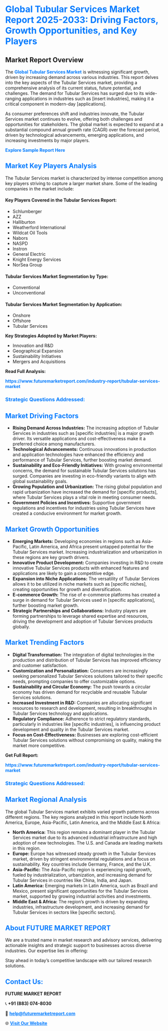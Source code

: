 <h1 style="color: #007BFF;">Global Tubular Services Market Report 2025-2033: Driving Factors, Growth Opportunities, and Key Players</h1>

<section id="overview">
<h2>Market Report Overview</h2>
<p>The <a href="https://www.futuremarketreport.com/industry-report/tubular-services-market" style="color: #007BFF; text-decoration: none;"><strong>Global Tubular Services Market</strong></a> is witnessing significant growth, driven by increasing demand across various industries. This report delves into the key aspects of the Tubular Services market, providing a comprehensive analysis of its current status, future potential, and challenges. The demand for Tubular Services has surged due to its wide-ranging applications in industries such as [insert industries], making it a critical component in modern-day [applications].</p>
<p>As consumer preferences shift and industries innovate, the Tubular Services market continues to evolve, offering both challenges and opportunities for stakeholders. The global market is expected to expand at a substantial compound annual growth rate (CAGR) over the forecast period, driven by technological advancements, emerging applications, and increasing investments by major players.</p>
</section>

<section id="overview">
<p><a href="https://www.futuremarketreport.com/request-sample/reportId=121395" style="color: #007BFF; text-decoration: none;"><strong>Explore Sample Report Here</strong></a></p>
</section>

<section id="key-players">
<h2 style="color: #007BFF;">Market Key Players Analysis</h2>
<p>The Tubular Services market is characterized by intense competition among key players striving to capture a larger market share. Some of the leading companies in the market include:</p>
<h4>Key Players Covered in the Tubular Services Report:</h4>
<ul><li>Schlumberger</li><li>AZZ</li><li>Halliburton</li><li>Weatherford International</li><li>Wildcat Oil Tools</li><li>Nabors</li><li>NASPD</li><li>Instron</li><li>General Electric</li><li>Knight Energy Services</li><li>NorSea Group</li></ul>
<h4>Tubular Services Market Segmentation by Type:</h4>
<ul><li>Conventional</li><li>Unconventional</li></ul>

<h4>Tubular Services Market Segmentation by Application:</h4>
<ul><li>Onshore</li><li>Offshore</li><li>Tubular Services</li></ul>
<p><strong>Key Strategies Adopted by Market Players:</strong></p>
<ul>
<li>Innovation and R&D</li>
<li>Geographical Expansion</li>
<li>Sustainability Initiatives</li>
<li>Mergers and Acquisitions</li>
</ul>
</section>

<section>
<p><strong>Read Full Analysis: </strong></p><a href="https://www.futuremarketreport.com/industry-report/tubular-services-market" style="color: #007BFF; text-decoration: none;"><strong>https://www.futuremarketreport.com/industry-report/tubular-services-market</strong></a>
<h3 style="color: #007BFF;">Strategic Questions Addressed:</h3>
</section>

<section id="driving-factors">
<h2 style="color: #007BFF;">Market Driving Factors</h2>
<ul>
<li><strong>Rising Demand Across Industries:</strong> The increasing adoption of Tubular Services in industries such as [specific industries] is a major growth driver. Its versatile applications and cost-effectiveness make it a preferred choice among manufacturers.</li>
<li><strong>Technological Advancements:</strong> Continuous innovations in production and application technologies have enhanced the efficiency and performance of Tubular Services, further boosting market demand.</li>
<li><strong>Sustainability and Eco-Friendly Initiatives:</strong> With growing environmental concerns, the demand for sustainable Tubular Services solutions has surged. Companies are investing in eco-friendly variants to align with global sustainability goals.</li>
<li><strong>Growing Population and Urbanization:</strong> The rising global population and rapid urbanization have increased the demand for [specific products], where Tubular Services plays a vital role in meeting consumer needs.</li>
<li><strong>Government Policies and Incentives:</strong> Supportive government regulations and incentives for industries using Tubular Services have created a conducive environment for market growth.</li>
</ul>
</section>

<section id="growth-opportunities">
<h2 style="color: #007BFF;">Market Growth Opportunities</h2>
<ul>
<li><strong>Emerging Markets:</strong> Developing economies in regions such as Asia-Pacific, Latin America, and Africa present untapped potential for the Tubular Services market. Increasing industrialization and urbanization in these regions are key growth drivers.</li>
<li><strong>Innovative Product Development:</strong> Companies investing in R&D to create innovative Tubular Services products with enhanced features and applications are likely to gain a competitive edge.</li>
<li><strong>Expansion into Niche Applications:</strong> The versatility of Tubular Services allows it to be utilized in niche markets such as [specific niches], creating opportunities for growth and diversification.</li>
<li><strong>E-commerce Growth:</strong> The rise of e-commerce platforms has created a surge in demand for Tubular Services used in [specific applications], further boosting market growth.</li>
<li><strong>Strategic Partnerships and Collaborations:</strong> Industry players are forming partnerships to leverage shared expertise and resources, driving the development and adoption of Tubular Services products globally.</li>
</ul>
</section>

<section id="trending-factors">
<h2 style="color: #007BFF;">Market Trending Factors</h2>
<ul>
<li><strong>Digital Transformation:</strong> The integration of digital technologies in the production and distribution of Tubular Services has improved efficiency and customer satisfaction.</li>
<li><strong>Customization and Personalization:</strong> Consumers are increasingly seeking personalized Tubular Services solutions tailored to their specific needs, prompting companies to offer customizable options.</li>
<li><strong>Sustainability and Circular Economy:</strong> The push towards a circular economy has driven demand for recyclable and reusable Tubular Services solutions.</li>
<li><strong>Increased Investment in R&D:</strong> Companies are allocating significant resources to research and development, resulting in breakthroughs in Tubular Services technology and applications.</li>
<li><strong>Regulatory Compliance:</strong> Adherence to strict regulatory standards, particularly in industries like [specific industries], is influencing product development and quality in the Tubular Services market.</li>
<li><strong>Focus on Cost-Effectiveness:</strong> Businesses are exploring cost-efficient Tubular Services solutions without compromising on quality, making the market more competitive.</li>
</ul>
</section>

<section>
<p><strong>Get Full Report: </strong></p><a href="https://www.futuremarketreport.com/industry-report/tubular-services-market" style="color: #007BFF; text-decoration: none;"><strong>https://www.futuremarketreport.com/industry-report/tubular-services-market</strong></a>
<h3 style="color: #007BFF;">Strategic Questions Addressed:</h3>
</section>


<section id="regional-analysis">
<h2 style="color: #007BFF;">Market Regional Analysis</h2>
<p>The global Tubular Services market exhibits varied growth patterns across different regions. The key regions analyzed in this report include North America, Europe, Asia-Pacific, Latin America, and the Middle East & Africa:</p>
<ul>
<li><strong>North America:</strong> This region remains a dominant player in the Tubular Services market due to its advanced industrial infrastructure and high adoption of new technologies. The U.S. and Canada are leading markets in this region.</li>
<li><strong>Europe:</strong> Europe has witnessed steady growth in the Tubular Services market, driven by stringent environmental regulations and a focus on sustainability. Key countries include Germany, France, and the U.K.</li>
<li><strong>Asia-Pacific:</strong> The Asia-Pacific region is experiencing rapid growth, fueled by industrialization, urbanization, and increasing demand for Tubular Services in countries like China, India, and Japan.</li>
<li><strong>Latin America:</strong> Emerging markets in Latin America, such as Brazil and Mexico, present significant opportunities for the Tubular Services market, supported by growing industrial activities and investments.</li>
<li><strong>Middle East & Africa:</strong> The region’s growth is driven by expanding industries, infrastructure development, and increasing demand for Tubular Services in sectors like [specific sectors].</li>
</ul>
</section>

<footer>
<h2 style="color: #007BFF;">About FUTURE MARKET REPORT</h2>
<p>We are a trusted name in market research and advisory services, delivering actionable insights and strategic support to businesses across diverse industries. Our expertise lies in offering:</p>

<p>Stay ahead in today’s competitive landscape with our tailored research solutions.</p>

<h2 style="color: #007BFF;">Contact Us:</h2>
<p><strong>FUTURE MARKET REPORT</strong></p>
<p>📞 <strong>+91 (883) 074-8030</strong></p>
<p>📧 <strong><a href="mailto:help@futuremarketreport.com" style="color: #007BFF;">help@futuremarketreport.com</a></strong></p>
<p>🌐 <strong><a href="https://www.futuremarketreport.com/" style="color: #007BFF;">Visit Our Website</a></strong></p>
</footer>